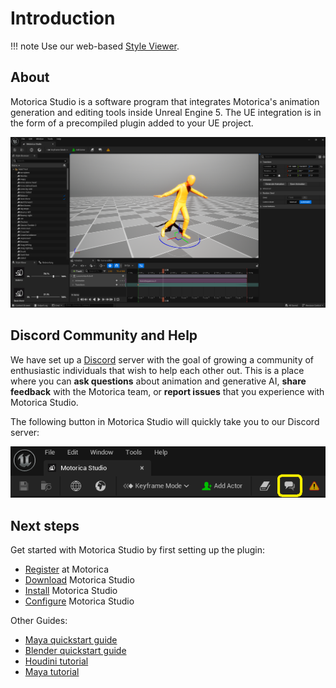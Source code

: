 # Introduction

!!! note
    Use our web-based [Style Viewer](http://mogen.motorica.ai).

## About

Motorica Studio is a software program that integrates Motorica's animation generation and editing tools inside Unreal Engine 5. The UE integration is in the form of a precompiled plugin added to your UE project.
<br>

![](../assets/images/motorica-studio-editor-example-1.png)

## Discord Community and Help

We have set up a [Discord](https://discord.com/invite/KWRqNzcjYA) server with the goal of growing a community of enthusiastic individuals that wish to help each other out. This is a place where you can **ask questions** about animation and generative AI, **share feedback** with the Motorica team, or **report issues** that you experience with Motorica Studio.

The following button in Motorica Studio will quickly take you to our Discord server:

![](../assets/images/motorica-studio-editor-toolbar-community-button.png)

## Next steps

Get started with Motorica Studio by first setting up the plugin:

- [Register](installing.md#register-at-motorica) at Motorica
- [Download](installing.md#download-motorica-studio) Motorica Studio
- [Install](installing.md#install-guides) Motorica Studio
- [Configure](installing.md#configure-motorica-studio) Motorica Studio

Other Guides:
- [Maya quickstart guide](https://www.motorica.ai/s/Quickstart_guide_maya.pdf)
- [Blender quickstart guide](https://www.motorica.ai/s/Quickstart_guide_blender.pdf)
- [Houdini tutorial](https://youtu.be/m5ZcMsATAfg)
- [Maya tutorial](https://vimeo.com/831841460)
